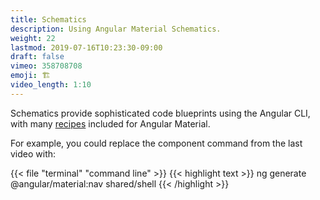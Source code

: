 ```yaml
---
title: Schematics
description: Using Angular Material Schematics.
weight: 22
lastmod: 2019-07-16T10:23:30-09:00
draft: false
vimeo: 358708708
emoji: 🏗️
video_length: 1:10
---
```


Schematics provide sophisticated code blueprints using the Angular CLI, with many [recipes](https://material.angular.io/guide/schematics#navigation-schematic) included for Angular Material. 

For example, you could replace the component command from the last video with: 

{{< file "terminal" "command line" >}}
{{< highlight text >}}
ng generate @angular/material:nav shared/shell
{{< /highlight >}}
